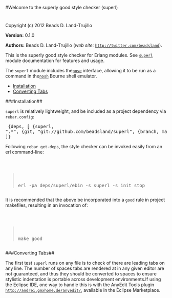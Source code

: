 

#Welcome to the superly good style checker (superl)#


Copyright (c) 2012 Beads D. Land-Trujillo

__Version:__ 0.1.0

__Authors:__ Beads D. Land-Trujillo (_web site:_ [`http://twitter.com/beadsland`](http://twitter.com/beadsland)).

This is the superly good style checker for Erlang modules.
  See [`superl`](http://github.com/beadsland/superl/blob/master/doc/superl.md) module documentation for features and usage.

The `superl` module includes the[`pose`](http://github.com/beadsland/pose) interface,
  allowing it to be run as a command in the[`nosh`](http://github.com/beadsland/nosh) Bourne shell
emulator.
* [Installation](http://github.com/beadsland/superl/blob/master/doc/README.md#Installation)
* [Converting Tabs](http://github.com/beadsland/superl/blob/master/doc/README.md#Converting_Tabs)


###<a name="Installation">Installation</a>##


`superl` is relatively lightweight, and be included as a project
  dependency via `rebar.config`:<pre>
  {deps, [
     {superl, ".*",
       {git, "git://github.com/beadsland/superl", {branch, master}}}
    ]}</pre>

Following `rebar get-deps`, the style checker can be invoked easily
from an erl command-line:<pre>
  > erl -pa deps/superl/ebin -s superl -s init stop</pre>

It is recommended that the above be incorporated into a `good` rule
in project makefiles, resulting in an invocation of:<pre>
  > make good</pre>

###<a name="Converting_Tabs">Converting Tabs</a>##


The first test `superl` runs on any file is to check of there are
leading tabs on any line.  The number of spaces tabs are rendered
at in any given editor are not guaranteed, and thus they should be
converted to spaces to ensure stylistic indentation is portable across
development environments.If using the Eclipse IDE, one way to handle this is with the AnyEdit
  Tools plugin [`http://andrei.gmxhome.de/anyedit/`](http://andrei.gmxhome.de/anyedit/), available in the
  Eclipse Marketplace.
